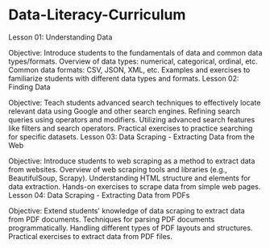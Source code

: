 # Data-Literacy-Curriculum
Lesson 01: Understanding Data

Objective: Introduce students to the fundamentals of data and common data types/formats.
Overview of data types: numerical, categorical, ordinal, etc.
Common data formats: CSV, JSON, XML, etc.
Examples and exercises to familiarize students with different data types and formats.
Lesson 02: Finding Data

Objective: Teach students advanced search techniques to effectively locate relevant data using Google and other search engines.
Refining search queries using operators and modifiers.
Utilizing advanced search features like filters and search operators.
Practical exercises to practice searching for specific datasets.
Lesson 03: Data Scraping - Extracting Data from the Web

Objective: Introduce students to web scraping as a method to extract data from websites.
Overview of web scraping tools and libraries (e.g., BeautifulSoup, Scrapy).
Understanding HTML structure and elements for data extraction.
Hands-on exercises to scrape data from simple web pages.
Lesson 04: Data Scraping - Extracting Data from PDFs

Objective: Extend students' knowledge of data scraping to extract data from PDF documents.
Techniques for parsing PDF documents programmatically.
Handling different types of PDF layouts and structures.
Practical exercises to extract data from PDF files.
